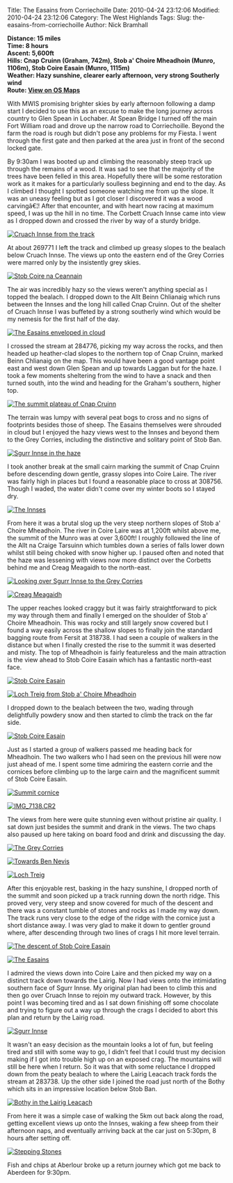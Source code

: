 Title: The Easains from Corriechoille
Date: 2010-04-24 23:12:06
Modified: 2010-04-24 23:12:06
Category: The West Highlands
Tags: 
Slug: the-easains-from-corriechoille
Author: Nick Bramhall

**Distance: 15 miles  
Time: 8 hours  
Ascent: 5,600ft  
Hills: Cnap Cruinn (Graham, 742m), Stob a' Choire Mheadhoin (Munro, 1106m), Stob Coire Easain (Munro, 1115m)  
Weather: Hazy sunshine, clearer early afternoon, very strong Southerly wind  
Route: [View on OS Maps](https://www.invertedworld.co.uk/hillwalking/hillwalk/329)**



With MWIS promising brighter skies by early afternoon following a damp start I decided to use this as an excuse to make the long journey across country to Glen Spean in Lochaber. At Spean Bridge I turned off the main Fort William road and drove up the narrow road to Corriechoille. Beyond the farm the road is rough but didn't pose any problems for my Fiesta. I went through the first gate and then parked at the area just in front of the second locked gate.

<!--more-->

By 9:30am I was booted up and climbing the reasonably steep track up through the remains of a wood. It was sad to see that the majority of the trees have been felled in this area. Hopefully there will be some restoration work as it makes for a particularly soulless beginning and end to the day. As I climbed I thought I spotted someone watching me from up the slope. It was an uneasy feeling but as I got closer I discovered it was a wood carvingâ€¦! After that encounter, and with heart now racing at maximum speed, I was up the hill in no time. The Corbett Cruach Innse came into view as I dropped down and crossed the river by way of a sturdy bridge. 



[![Cruach Innse from the track](https://live.staticflickr.com/4015/4550816954_c0f11f3f6e_b.jpg "Cruach Innse from the track")](https://www.flickr.com/photos/black_friction/4550816954/)



At about 269771 I left the track and climbed up greasy slopes to the bealach below Cruach Innse. The views up onto the eastern end of the Grey Corries were marred only by the insistently grey skies.



[![Stob Coire na Ceannain](https://live.staticflickr.com/4064/4550797684_76805f2582_b.jpg "Stob Coire na Ceannain")](https://www.flickr.com/photos/black_friction/4550797684/)



The air was incredibly hazy so the views weren't anything special as I topped the bealach. I dropped down to the Allt Beinn Chlianaig which runs between the Innses and the long hill called Cnap Cruinn. Out of the shelter of Cruach Innse I was buffeted by a strong southerly wind which would be my nemesis for the first half of the day. 



[![The Easains enveloped in cloud](https://live.staticflickr.com/4042/4550389073_62395270db_b.jpg "The Easains enveloped in cloud")](https://www.flickr.com/photos/black_friction/4550389073/)



I crossed the stream at 284776, picking my way across the rocks, and then headed up heather-clad slopes to the northern top of Cnap Cruinn, marked Beinn Chlianaig on the map. This would have been a good vantage point east and west down Glen Spean and up towards Laggan but for the haze. I took a few moments sheltering from the wind to have a snack and then turned south, into the wind and heading for the Graham's southern, higher top.



[![The summit plateau of Cnap Cruinn](https://live.staticflickr.com/4002/4550399425_b2581054d3_b.jpg "The summit plateau of Cnap Cruinn")](https://www.flickr.com/photos/black_friction/4550399425/)



The terrain was lumpy with several peat bogs to cross and no signs of footprints besides those of sheep. The Easains themselves were shrouded in cloud but I enjoyed the hazy views west to the Innses and beyond them to the Grey Corries, including the distinctive and solitary point of Stob Ban.



[![Sgurr Innse in the haze](https://live.staticflickr.com/4037/4551042010_8d96fb3d71_b.jpg "Sgurr Innse in the haze")](https://www.flickr.com/photos/black_friction/4551042010/)



I took another break at the small cairn marking the summit of Cnap Cruinn before descending down gentle, grassy slopes into Coire Laire. The river was fairly high in places but I found a reasonable place to cross at 308756. Though I waded, the water didn't come over my winter boots so I stayed dry.



[![The Innses](https://live.staticflickr.com/4042/4550138687_2cd74c699f_b.jpg "The Innses")](https://www.flickr.com/photos/black_friction/4550138687/)



From here it was a brutal slog up the very steep northern slopes of Stob a' Choire Mheadhoin. The river in Coire Laire was at 1,200ft whilst above me, the summit of the Munro was at over 3,600ft! I roughly followed the line of the Allt na Craige Tarsuinn which tumbles down a series of falls lower down whilst still being choked with snow higher up. I paused often and noted that the haze was lessening with views now more distinct over the Corbetts behind me and Creag Meagaidh to the north-east.



[![Looking over Sgurr Innse to the Grey Corries](https://live.staticflickr.com/4001/4550365631_e6343a097c_b.jpg "Looking over Sgurr Innse to the Grey Corries")](https://www.flickr.com/photos/black_friction/4550365631/)



[![Creag Meagaidh](https://live.staticflickr.com/4031/4551147670_7152dd7940_b.jpg "Creag Meagaidh")](https://www.flickr.com/photos/black_friction/4551147670/)



The upper reaches looked craggy but it was fairly straightforward to pick my way through them and finally I emerged on the shoulder of Stob a' Choire Mheadhoin. This was rocky and still largely snow covered but I found a way easily across the shallow slopes to finally join the standard bagging route from Fersit at 318738. I had seen a couple of walkers in the distance but when I finally crested the rise to the summit it was deserted and misty. The top of Mheadhoin is fairly featureless and the main attraction is the view ahead to Stob Coire Easain which has a fantastic north-east face. 



[![Stob Coire Easain](http://farm5.static.flickr.com/4008/4550522007_8a0b9b0b1a_b.jpg)](http://www.flickr.com/photos/black_friction/4550522007/)



[![Loch Treig from Stob a' Choire Mheadhoin](https://live.staticflickr.com/4046/4550525181_70d62b0db2_b.jpg "Loch Treig from Stob a' Choire Mheadhoin")](https://www.flickr.com/photos/black_friction/4550525181/)



I dropped down to the bealach between the two, wading through delightfully powdery snow and then started to climb the track on the far side. 



[![Stob Coire Easain](https://live.staticflickr.com/4031/4550705827_9c46fd7a3c_b.jpg "Stob Coire Easain")](https://www.flickr.com/photos/black_friction/4550705827/)



Just as I started a group of walkers passed me heading back for Mheadhoin. The two walkers who I had seen on the previous hill were now just ahead of me. I spent some time admiring the eastern corrie and the cornices before climbing up to the large cairn and the magnificent summit of Stob Coire Easain.



[![Summit cornice](https://live.staticflickr.com/4068/4550738977_45e6861661_b.jpg "Summit cornice")](https://www.flickr.com/photos/black_friction/4550738977/)



[![IMG_7138.CR2](https://live.staticflickr.com/4050/4551382414_0a8fcf6dcc_b.jpg "IMG_7138.CR2")](https://www.flickr.com/photos/black_friction/4551382414/)



The views from here were quite stunning even without pristine air quality. I sat down just besides the summit and drank in the views. The two chaps also paused up here taking on board food and drink and discussing the day. 



[![The Grey Corries](https://live.staticflickr.com/4050/4551418904_547516a42c_b.jpg "The Grey Corries")](https://www.flickr.com/photos/black_friction/4551418904/)



[![Towards Ben Nevis](https://live.staticflickr.com/4020/4551456132_026a93ccb6_b.jpg "Towards Ben Nevis")](https://www.flickr.com/photos/black_friction/4551456132/)



[![Loch Treig](https://live.staticflickr.com/4055/4550775001_85d8c678e4_b.jpg "Loch Treig")](https://www.flickr.com/photos/black_friction/4550775001/)



After this enjoyable rest, basking in the hazy sunshine, I dropped north of the summit and soon picked up a track running down the north ridge. This proved very, very steep and snow covered for much of the descent and there was a constant tumble of stones and rocks as I made my way down. The track runs very close to the edge of the ridge with the cornice just a short distance away. I was very glad to make it down to gentler ground where, after descending through two lines of crags I hit more level terrain.



[![The descent of Stob Coire Easain](https://live.staticflickr.com/4026/4551485802_b269481468_b.jpg "The descent of Stob Coire Easain")](https://www.flickr.com/photos/black_friction/4551485802/)



[![The Easains](https://live.staticflickr.com/3145/4551249037_e18f5f9b87_b.jpg "The Easains")](https://www.flickr.com/photos/black_friction/4551249037/)



I admired the views down into Coire Laire and then picked my way on a distinct track down towards the Lairig. Now I had views onto the intimidating southern face of Sgurr Innse. My original plan had been to climb this and then go over Cruach Innse to rejoin my outward track. However, by this point I was becoming tired and as I sat down finishing off some chocolate and trying to figure out a way up through the crags I decided to abort this plan and return by the Lairig road.



[![Sgurr Innse](https://live.staticflickr.com/4049/4550335529_851fb3f58a_b.jpg "Sgurr Innse")](https://www.flickr.com/photos/black_friction/4550335529/)



It wasn't an easy decision as the mountain looks a lot of fun, but feeling tired and still with some way to go, I didn't feel that I could trust my decision making if I got into trouble high up on an exposed crag. The mountains will still be here when I return. So it was that with some reluctance I dropped down from the peaty bealach to where the Lairig Leacach track fords the stream at 283738. Up the other side I joined the road just north of the Bothy which sits in an impressive location below Stob Ban.



[![Bothy in the Lairig Leacach](https://live.staticflickr.com/4056/4551552518_1928e6f514_b.jpg "Bothy in the Lairig Leacach")](https://www.flickr.com/photos/black_friction/4551552518/)



From here it was a simple case of walking the 5km out back along the road, getting excellent views up onto the Innses, waking a few sheep from their afternoon naps, and eventually arriving back at the car just on 5:30pm, 8 hours after setting off.



[![Stepping Stones](https://live.staticflickr.com/4060/4550926505_4fa65b9762_b.jpg "Stepping Stones")](https://www.flickr.com/photos/black_friction/4550926505/)



Fish and chips at Aberlour broke up a return journey which got me back to Aberdeen for 9:30pm.
